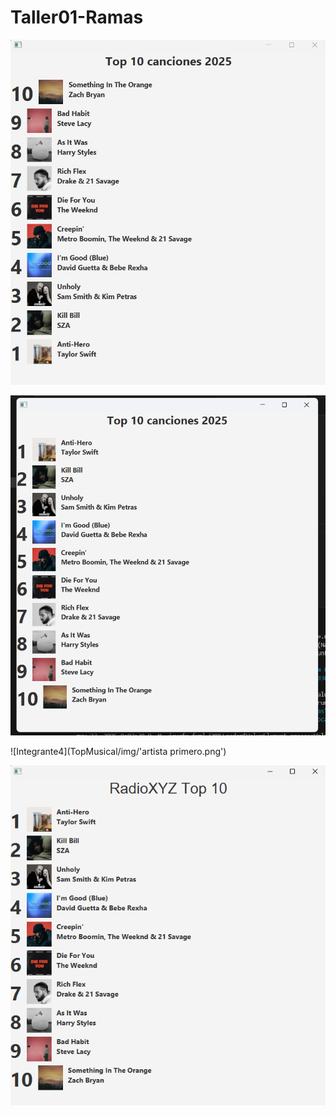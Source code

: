 # Taller01-Ramas

![Integrante2](imagendescendente.jpeg)

![Top 10 canciones 2025](image.png)


![Integrante4](TopMusical/img/'artista primero.png')

![Integrante4](TopMusical/img/IMGBranchFontSize.png)

